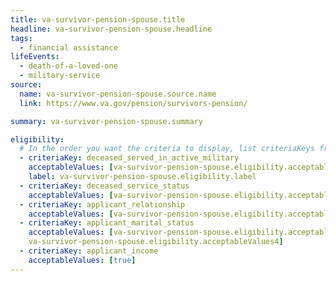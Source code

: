 ```yaml
---
title: va-survivor-pension-spouse.title
headline: va-survivor-pension-spouse.headline
tags:
  - financial assistance
lifeEvents:
  - death-of-a-loved-one
  - military-service
source:
  name: va-survivor-pension-spouse.source.name
  link: https://www.va.gov/pension/survivors-pension/

summary: va-survivor-pension-spouse.summary

eligibility:
  # In the order you want the criteria to display, list criteriaKeys from the csv here, each followed by a comma-separated list of which values indicate eligibility for that criteria. Wrap individual values in quotes if they have inner commas.
  - criteriaKey: deceased_served_in_active_military
    acceptableValues: [va-survivor-pension-spouse.eligibility.acceptableValues]
    label: va-survivor-pension-spouse.eligibility.label
  - criteriaKey: deceased_service_status
    acceptableValues: [va-survivor-pension-spouse.eligibility.acceptableValues1]
  - criteriaKey: applicant_relationship
    acceptableValues: [va-survivor-pension-spouse.eligibility.acceptableValues2]
  - criteriaKey: applicant_marital_status
    acceptableValues: [va-survivor-pension-spouse.eligibility.acceptableValues3, 
    va-survivor-pension-spouse.eligibility.acceptableValues4]
  - criteriaKey: applicant_income
    acceptableValues: [true]
---
```

